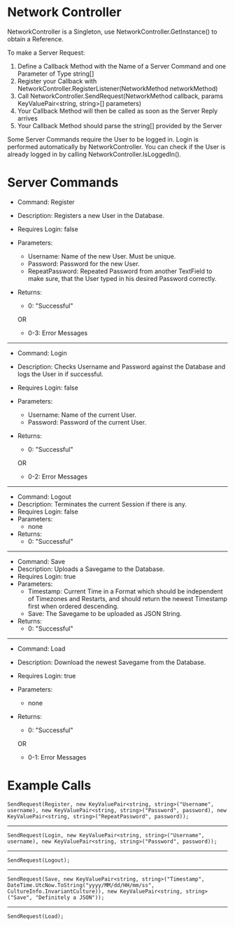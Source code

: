 # Network Controller

NetworkController is a Singleton, use NetworkController.GetInstance() to obtain a Reference.

To make a Server Request:

1. Define a Callback Method with the Name of a Server Command and one Parameter of Type string[]
1. Register your Callback with NetworkController.RegisterListener(NetworkMethod networkMethod)
1. Call NetworkController.SendRequest(NetworkMethod callback, params KeyValuePair<string, string>[] parameters)
1. Your Callback Method will then be called as soon as the Server Reply arrives
1. Your Callback Method should parse the string[] provided by the Server

Some Server Commands require the User to be logged in. Login is performed automatically by NetworkController.
You can check if the User is already logged in by calling NetworkController.IsLoggedIn().

# Server Commands

- Command: Register
- Description: Registers a new User in the Database.
- Requires Login: false
- Parameters:
	- Username: Name of the new User. Must be unique.
	- Password: Password for the new User.
	- RepeatPassword: Repeated Password from another TextField to make sure, that the User typed in his desired Password correctly.
- Returns:
	- 0: "Successful"
	
	OR
	
	- 0-3: Error Messages

---

- Command: Login
- Description: Checks Username and Password against the Database and logs the User in if successful.
- Requires Login: false
- Parameters:
	- Username: Name of the current User.
	- Password: Password of the current User.
- Returns:
	- 0: "Successful"
	 
	OR
	
	- 0-2: Error Messages

---

- Command: Logout
- Description: Terminates the current Session if there is any.
- Requires Login: false
- Parameters:
	- none
- Returns:
	- 0: "Successful"

---

- Command: Save
- Description: Uploads a Savegame to the Database.
- Requires Login: true
- Parameters:
	- Timestamp: Current Time in a Format which should be independent of Timezones and Restarts, and should return the newest Timestamp first when ordered descending.
	- Save: The Savegame to be uploaded as JSON String.
- Returns:
	- 0: "Successful"

---

- Command: Load
- Description: Download the newest Savegame from the Database.
- Requires Login: true
- Parameters:
	- none
- Returns:
	- 0: "Successful"
	
	OR
	
	- 0-1: Error Messages

# Example Calls

`SendRequest(Register, new KeyValuePair<string, string>("Username", username),
	new KeyValuePair<string, string>("Password", password),
	new KeyValuePair<string, string>("RepeatPassword", password));`

---

`SendRequest(Login, new KeyValuePair<string, string>("Username", username),
	new KeyValuePair<string, string>("Password", password));`

---

`SendRequest(Logout);`

---

`SendRequest(Save, new KeyValuePair<string, string>("Timestamp", DateTime.UtcNow.ToString("yyyy/MM/dd/HH/mm/ss", CultureInfo.InvariantCulture)),
	new KeyValuePair<string, string>("Save", "Definitely a JSON"));`

---

`SendRequest(Load);`
